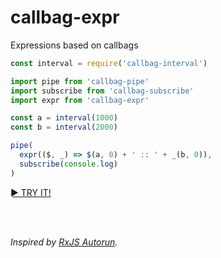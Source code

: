 # callbag-expr
Expressions based on callbags

```ts
const interval = require('callbag-interval')

import pipe from 'callbag-pipe'
import subscribe from 'callbag-subscribe'
import expr from 'callbag-expr'

const a = interval(1000)
const b = interval(2000)

pipe(
  expr(($, _) => $(a, 0) + ' :: ' + _(b, 0)),
  subscribe(console.log)
)
```

[► TRY IT!](https://stackblitz.com/edit/callbag-expr-demo?devtoolsheight=33&embed=1&file=index.ts)

<br><br>

_Inspired by [RxJS Autorun](https://github.com/kosich/rxjs-autorun)._
